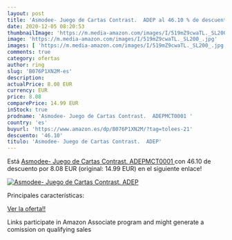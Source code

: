 ```yaml
---
layout: post
title: 'Asmodee- Juego de Cartas Contrast.  ADEP al 46.10 % de descuento'
date: 2020-12-05 08:20:53
thumbnailImage: 'https://m.media-amazon.com/images/I/519mZ9cwaTL._SL200_.jpg'
image: 'https://m.media-amazon.com/images/I/519mZ9cwaTL._SL200_.jpg'
images: [ 'https://m.media-amazon.com/images/I/519mZ9cwaTL._SL200_.jpg' ]
comments: true
category: ofertas
author: ring
slug: 'B076P1XN2M-es'
description:
actualPrice: 8.08 EUR
currency: EUR
price: 8.08
comparePrice: 14.99 EUR
inStock: true
prodname: 'Asmodee- Juego de Cartas Contrast.  ADEPMCT0001 '
country: 'es'
buyurl: 'https://www.amazon.es/dp/B076P1XN2M/?tag=tolees-21'
descuento: '46.10'
titulo: 'Asmodee- Juego de Cartas Contrast.  ADEP'
---
```


Está [Asmodee- Juego de Cartas Contrast.  ADEPMCT0001 ](https://www.amazon.es/dp/B076P1XN2M/?tag=tolees-21) con 46.10 de descuento por 8.08 EUR (original: 14.99 EUR) en el siguiente enlace!

[![Asmodee- Juego de Cartas Contrast.  ADEP](https://m.media-amazon.com/images/I/519mZ9cwaTL._SL200_.jpg)](https://www.amazon.es/dp/B076P1XN2M/?tag=tolees-21)

Principales características:


[Ver la oferta!!](https://www.amazon.es/dp/B076P1XN2M/?tag=tolees-21)

Links participate in Amazon Associate program and might generate a comission on qualifying sales


